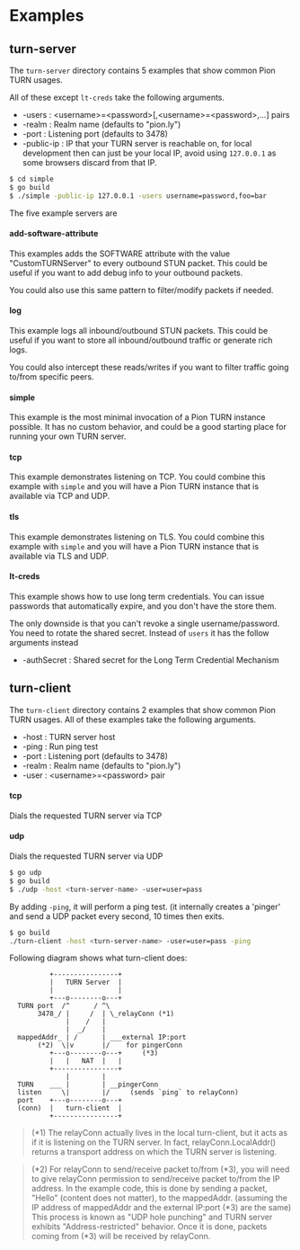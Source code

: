 # Examples

## turn-server
The `turn-server` directory contains 5 examples that show common Pion TURN usages.

All of these except `lt-creds` take the following arguments.

* -users     : &lt;username&gt;=&lt;password&gt;[,&lt;username&gt;=&lt;password&gt;,...] pairs
* -realm     : Realm name (defaults to "pion.ly")
* -port      : Listening port (defaults to 3478)
* -public-ip : IP that your TURN server is reachable on, for local development then can just be your local IP, avoid using `127.0.0.1` as some browsers discard from that IP.

```sh
$ cd simple
$ go build
$ ./simple -public-ip 127.0.0.1 -users username=password,foo=bar
```

The five example servers are

#### add-software-attribute
This examples adds the SOFTWARE attribute with the value "CustomTURNServer" to every outbound STUN packet. This could be useful if you want to add debug info to your outbound packets.

You could also use this same pattern to filter/modify packets if needed.

#### log
This example logs all inbound/outbound STUN packets. This could be useful if you want to store all inbound/outbound traffic or generate rich logs.

You could also intercept these reads/writes if you want to filter traffic going to/from specific peers.

#### simple
This example is the most minimal invocation of a Pion TURN instance possible. It has no custom behavior, and could be a good starting place for running your own TURN server.

#### tcp
This example demonstrates listening on TCP. You could combine this example with `simple` and you will have a Pion TURN instance that is available via TCP and UDP.

#### tls
This example demonstrates listening on TLS. You could combine this example with `simple` and you will have a Pion TURN instance that is available via TLS and UDP.

#### lt-creds

This example shows how to use long term credentials. You can issue passwords that automatically expire, and you don't have the store them.

The only downside is that you can't revoke a single username/password. You need to rotate the shared secret. Instead of `users` it has the follow arguments instead

* -authSecret     : Shared secret for the Long Term Credential Mechanism

## turn-client
The `turn-client` directory contains 2 examples that show common Pion TURN usages. All of these examples take the following arguments.

* -host      : TURN server host
* -ping      : Run ping test
* -port      : Listening port (defaults to 3478)
* -realm     : Realm name (defaults to "pion.ly")
* -user      : &lt;username&gt;=&lt;password&gt; pair

#### tcp
Dials the requested TURN server via TCP

#### udp
Dials the requested TURN server via UDP

```sh
$ go udp
$ go build
$ ./udp -host <turn-server-name> -user=user=pass
```

By adding `-ping`, it will perform a ping test. (it internally creates a 'pinger' and send
a UDP packet every second, 10 times then exits.

```sh
$ go build
./turn-client -host <turn-server-name> -user=user=pass -ping
```

Following diagram shows what turn-client does:
```
          +----------------+
          |   TURN Server  |
          |                |
          +---o--------o---+
  TURN port  /^      / ^\
       3478_/ |     /  | \_relayConn (*1)
              |    /   |
              |  _/    |
  mappedAddr_ | /      | ___external IP:port
       (*2)  \|v       |/    for pingerConn
          +---o--------o---+     (*3)
          |   |   NAT  |   |
          +----------------+
              |        |
  TURN    ___ |        | __pingerConn
  listen     \|        |/     (sends `ping` to relayConn)
  port    +---o--------o---+
  (conn)  |   turn-client  |
          +----------------+
```

> (*1) The relayConn actually lives in the local turn-client, but it acts as if it is
> listening on the TURN server. In fact, relayConn.LocalAddr() returns a transport address
> on which the TURN server is listening.

> (*2) For relayConn to send/receive packet to/from (*3), you will need to give relayConn permission
> to send/receive packet to/from the IP address. In the example code, this is done by sending a
> packet, "Hello" (content does not matter), to the mappedAddr. (assuming the IP address of
> mappedAddr and the external IP:port (*3) are the same) This process is known as
> "UDP hole punching" and TURN server exhibits "Address-restricted" behavior. Once it is done,
> packets coming from (*3) will be received by relayConn.
